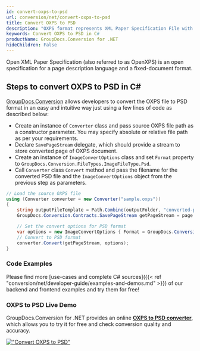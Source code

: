 ```yaml
---
id: convert-oxps-to-psd
url: conversion/net/convert-oxps-to-psd
title: Convert OXPS to PSD
description: "OXPS format represents XML Paper Specification File with .oxps extension. Learn how to convert OXPS to PSD file programmatically in C# language using GroupDocs.Conversion for .NET library."
keywords: Convert OXPS to PSD in C#
productName: GroupDocs.Conversion for .NET
hideChildren: False
---
```


Open XML Paper Specification (also referred to as OpenXPS) is an open specification for a page description language and a fixed-document format.

## Steps to convert OXPS to PSD in C#

[GroupDocs.Conversion](https://products.groupdocs.com/conversion/net) allows developers to convert the OXPS file to PSD format in an easy and intuitive way just using a few lines of code as described below:

* Create an instance of `Converter` class and pass source OXPS file path as a constructor parameter. You may specify absolute or relative file path as per your requirements. 
* Declare `SavePageStream` delegate, which should provide a stream to store converted page of OXPS document.
* Create an instance of `ImageConvertOptions` class and set `Format` property to `GroupDocs.Conversion.FileTypes.ImageFileType.Psd`.
* Call `Converter` class `Convert` method and pass the filename for the converted PSD file and the `ImageConvertOptions` object from the previous step as parameters.

```csharp
// Load the source OXPS file
using (Converter converter = new Converter("sample.oxps"))
{
    string outputFileTemplate = Path.Combine(outputFolder, "converted-page-{0}.psd");
    GroupDocs.Conversion.Contracts.SavePageStream getPageStream = page => new FileStream(string.Format(outputFileTemplate, page), FileMode.Create);

    // Set the convert options for PSD format
    var options = new ImageConvertOptions { Format = GroupDocs.Conversion.FileTypes.ImageFileType.Psd };   
    // Convert to PSD format
    converter.Convert(getPageStream, options);
}
```

### Code Examples

Please find more [use-cases and complete C# sources]({{< ref "conversion/net/developer-guide/examples-and-demos.md" >}}) of our backend and frontend examples and try them for free!

### OXPS to PSD Live Demo

GroupDocs.Conversion for .NET provides an online [**OXPS to PSD converter**](https://products.groupdocs.app/conversion/oxps-to-psd), which allows you to try it for free and check conversion quality and accuracy.

[!["Convert OXPS to PSD"](conversion/net/images/convert-to-psd/convert-oxps-to-psd.png)](https://products.groupdocs.app/conversion/oxps-to-psd)